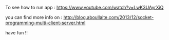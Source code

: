 To see how to run app : https://www.youtube.com/watch?v=LwK3UAyrXiQ


you can find more info on : http://blog.aboullaite.com/2013/12/socket-programming-multi-client-server.html

have fun !!
